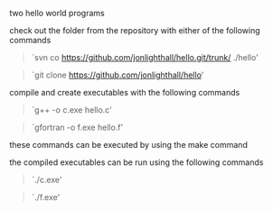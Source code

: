 two hello world programs

check out the folder from the repository with either of the following commands

>`svn co https://github.com/jonlighthall/hello.git/trunk/ ./hello'

>`git clone https://github.com/jonlighthall/hello'

compile and create executables with the following commands

>`g++ -o c.exe hello.c'

>`gfortran -o f.exe hello.f'

these commands can be executed by using the make command

the compiled executables can be run using the following commands
  
>`./c.exe'
  
>`./f.exe'
